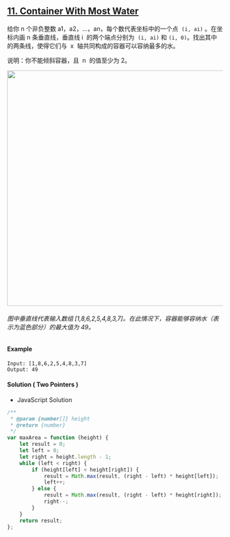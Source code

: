 ## [11. Container With Most Water](https://leetcode.com/problems/container-with-most-water/)

给你 n 个非负整数 a1，a2，...，an，每个数代表坐标中的一个点  `(i, ai)` 。在坐标内画 n 条垂直线，垂直线 i  的两个端点分别为  `(i, ai)` 和 `(i, 0)`。找出其中的两条线，使得它们与  x  轴共同构成的容器可以容纳最多的水。

说明：你不能倾斜容器，且  n  的值至少为 2。

<img src="https://s3-lc-upload.s3.amazonaws.com/uploads/2018/07/17/question_11.jpg"  width="550px" />

###### 图中垂直线代表输入数组 [1,8,6,2,5,4,8,3,7]。在此情况下，容器能够容纳水（表示为蓝色部分）的最大值为 49。

#### Example

```text
Input: [1,8,6,2,5,4,8,3,7]
Output: 49
```

#### Solution ( **Two Pointers** )

-   JavaScript Solution

```javascript
/**
 * @param {number[]} height
 * @return {number}
 */
var maxArea = function (height) {
    let result = 0;
    let left = 0;
    let right = height.length - 1;
    while (left < right) {
        if (height[left] < height[right]) {
            result = Math.max(result, (right - left) * height[left]);
            left++;
        } else {
            result = Math.max(result, (right - left) * height[right]);
            right--;
        }
    }
    return result;
};
```
